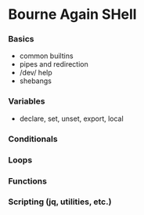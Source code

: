 # Bourne Again SHell

[1]: https://www.gnu.org/software/bash/manual/html_node/	"GNU Bash Manual"
[2]: https://google.github.io/styleguide/shell.xml	"Google Shell Style Guide"

### Basics

* common builtins
* pipes and redirection
* /dev/ help
* shebangs

### Variables

- declare, set, unset, export, local

### Conditionals

### Loops

### Functions

### Scripting (jq, utilities, etc.)



